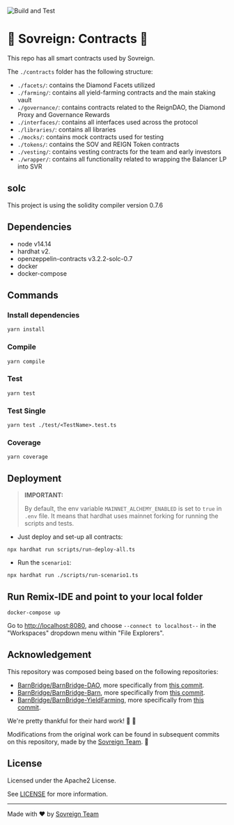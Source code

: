 ![Build and Test](https://github.com/dialecticch/sovreign-contracts/actions/workflows/build.yml/badge.svg?branch=master)

# 👑 Sovreign: Contracts 👑

This repo has all smart contracts used by Sovreign.

The `./contracts` folder has the following structure:

- `./facets/`: contains the Diamond Facets utilized
- `./farming/`: contains all yield-farming contracts and the main staking vault
- `./governance/`: contains contracts related to the ReignDAO, the Diamond Proxy and Governance Rewards
- `./interfaces/`: contains all interfaces used across the protocol
- `./libraries/`: contains all libraries
- `./mocks/`: contains mock contracts used for testing
- `./tokens/`: contains the SOV and REIGN Token contracts
- `./vesting/`: contains vesting contracts for the team and early investors
- `./wrapper/`: contains all functionality related to wrapping the Balancer LP into SVR

## solc

This project is using the solidity compiler version 0.7.6

## Dependencies

- node v14.14
- hardhat v2.
- openzeppelin-contracts v3.2.2-solc-0.7
- docker
- docker-compose

## Commands

### Install dependencies

```shell script
yarn install
```

### Compile

```shell script
yarn compile
```

### Test

```shell script
yarn test
```

### Test Single

```shell script
yarn test ./test/<TestName>.test.ts
```

### Coverage

```shell script
yarn coverage
```

## Deployment

> **IMPORTANT:**
>
> By default, the env variable `MAINNET_ALCHEMY_ENABLED` is set to `true` in `.env` file. It means that
> hardhat uses mainnet forking for running the scripts and tests.

- Just deploy and set-up all contracts:

```shell script
npx hardhat run scripts/run-deploy-all.ts
```

- Run the `scenario1`:

```shell script
npx hardhat run ./scripts/run-scenario1.ts
```

## Run Remix-IDE and point to your local folder

```shell script
docker-compose up
```

Go to [http://localhost:8080](http://localhost:8080), and choose
`--connect to localhost--` in the "Workspaces" dropdown menu within "File Explorers".

## Acknowledgement

This repository was composed being based on the following repositories:

- [BarnBridge/BarnBridge-DAO](https://github.com/BarnBridge/BarnBridge-DAO), more specifically from [this commit](https://github.com/BarnBridge/BarnBridge-DAO/tree/efbcc08282279c15a6d82908618f9279e14f22a2).
- [BarnBridge/BarnBridge-Barn](https://github.com/BarnBridge/BarnBridge-Barn), more specifically from [this commit](https://github.com/BarnBridge/BarnBridge-Barn/tree/1634b6b011f7ca1134ab66ef04c69217e1fa609e).
- [BarnBridge/BarnBridge-YieldFarming](https://github.com/BarnBridge/BarnBridge-YieldFarming), more specifically from [this commit](https://github.com/BarnBridge/BarnBridge-YieldFarming/tree/848330d25d2544c179a107584293bce03b71d13c).

We're pretty thankful for their hard work! 👏 🚀

Modifications from the original work can be found in subsequent commits on this repository, made by the [Sovreign Team](https://sovreign.org). 🙏

## License

Licensed under the Apache2 License.

See [LICENSE](LICENSE) for more information.

---

Made with :heart: by [Sovreign Team](https://sovreign.org)
